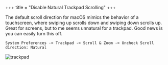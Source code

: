 +++
title = "Disable Natural Trackpad Scrolling"
+++

The default scroll direction for macOS mimics the behavior of a touchscreen, where swiping up scrolls down and swiping down scrolls up. Great for screens, but to me seems unnatural for a trackpad. Good news is you can easily turn this off.

`System Preferences -> Trackpad -> Scroll & Zoom -> Uncheck Scroll direction: Natural`

![trackpad](../scrolling.png)
